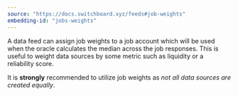 ```yaml
---
source: "https://docs.switchboard.xyz/feeds#job-weights"
embedding-id: "jobs-weights"
---
```

A data feed can assign job weights to a job account which will be used when the
oracle calculates the median across the job responses. This is useful to weight
data sources by some metric such as liquidity or a reliability score.

It is **strongly** recommended to utilize job weights as _not all data sources
are created equally_.
